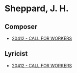 # Sheppard, J. H.

## Composer

- [20412 - CALL FOR WORKERS](/hymns/20412.md)

## Lyricist

- [20412 - CALL FOR WORKERS](/hymns/20412.md)

